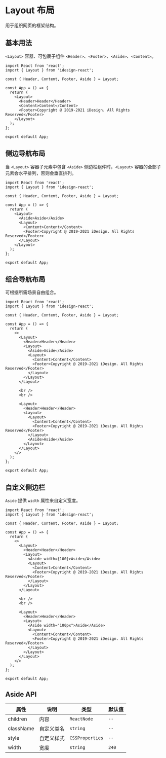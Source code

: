 # Layout 布局

用于组织网页的框架结构。

## 基本用法

`<Layout>` 容器、可包裹子组件 `<Header>`、`<Footer>`、`<Aside>`、`<Content>`。

```tsx
import React from 'react';
import { Layout } from 'idesign-react';

const { Header, Content, Footer, Aside } = Layout;

const App = () => {
  return (
    <Layout>
      <Header>Header</Header>
      <Content>Content</Content>
      <Footer>Copyright @ 2019-2021 iDesign. All Rights Reserved</Footer>
    </Layout>
  );
};

export default App;
```

## 侧边导航布局

当 `<Layout>` 容器子元素中包含 `<Aside>` 侧边栏组件时，`<Layout>` 容器的全部子元素会水平排列，否则会垂直排列。

```tsx
import React from 'react';
import { Layout } from 'idesign-react';

const { Header, Content, Footer, Aside } = Layout;

const App = () => {
  return (
    <Layout>
      <Aside>Aside</Aside>
      <Layout>
        <Content>Content</Content>
        <Footer>Copyright @ 2019-2021 iDesign. All Rights Reserved</Footer>
      </Layout>
    </Layout>
  );
};

export default App;
```

## 组合导航布局

可根据所需场景自由组合。

```tsx
import React from 'react';
import { Layout } from 'idesign-react';

const { Header, Content, Footer, Aside } = Layout;

const App = () => {
  return (
    <>
      <Layout>
        <Header>Header</Header>
        <Layout>
          <Aside>Aside</Aside>
          <Layout>
            <Content>Content</Content>
            <Footer>Copyright @ 2019-2021 iDesign. All Rights Reserved</Footer>
          </Layout>
        </Layout>
      </Layout>

      <br />
      <br />

      <Layout>
        <Header>Header</Header>
        <Layout>
          <Layout>
            <Content>Content</Content>
            <Footer>Copyright @ 2019-2021 iDesign. All Rights Reserved</Footer>
          </Layout>
          <Aside>Aside</Aside>
        </Layout>
      </Layout>
    </>
  );
};

export default App;
```

## 自定义侧边栏

`Aside` 提供 `width` 属性来自定义宽度。

```tsx
import React from 'react';
import { Layout } from 'idesign-react';

const { Header, Content, Footer, Aside } = Layout;

const App = () => {
  return (
    <>
      <Layout>
        <Header>Header</Header>
        <Layout>
          <Aside width={100}>Aside</Aside>
          <Layout>
            <Content>Content</Content>
            <Footer>Copyright @ 2019-2021 iDesign. All Rights Reserved</Footer>
          </Layout>
        </Layout>
      </Layout>

      <br />
      <br />

      <Layout>
        <Header>Header</Header>
        <Layout>
          <Aside width="100px">Aside</Aside>
          <Layout>
            <Content>Content</Content>
            <Footer>Copyright @ 2019-2021 iDesign. All Rights Reserved</Footer>
          </Layout>
        </Layout>
      </Layout>
    </>
  );
};

export default App;
```

## Aside API

| 属性      | 说明       | 类型            | 默认值 |
| --------- | ---------- | --------------- | ------ |
| children  | 内容       | `ReactNode`     | `--`   |
| className | 自定义类名 | `string`        | `--`   |
| style     | 自定义样式 | `CSSProperties` | `--`   |
| width     | 宽度       | `string`        | `240`  |

